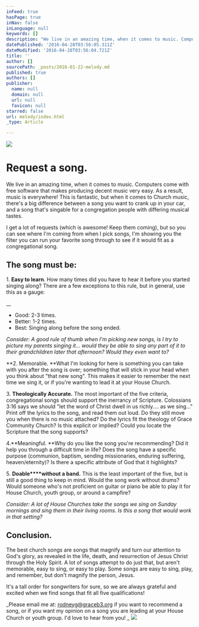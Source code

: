 ```yaml
---
inFeed: true
hasPage: true
inNav: false
inLanguage: null
keywords: []
description: "We live in an amazing time, when it comes to music. Computers come with free software that makes producing decent music very easy. As a result, music is everywhere! This is fantastic, but when it comes to Church music, there's a big difference between a song you want to crank up in your car, and a song that's singable for a congregation people with differing musical tastes."
datePublished: '2016-04-28T03:56:05.311Z'
dateModified: '2016-04-28T03:56:04.721Z'
title: ''
author: []
sourcePath: _posts/2016-01-22-melody.md
published: true
authors: []
publisher:
  name: null
  domain: null
  url: null
  favicon: null
starred: false
url: melody/index.html
_type: Article

---
```

![](https://the-grid-user-content.s3-us-west-2.amazonaws.com/1d22e292-dfbd-4b5e-832d-b471819d1e48.JPG)

# Request a song.

We live in an amazing time, when it comes to music. Computers come with free software that makes producing decent music very easy. As a result, music is everywhere! This is fantastic, but when it comes to Church music, there's a big difference between a song you want to crank up in your car, and a song that's singable for a congregation people with differing musical tastes.

I get a lot of requests (which is awesome! Keep them coming), but so you can see where I'm coming from when I pick songs, I'm showing you the filter you can run your favorite song through to see if it would fit as a congregational song. 

## The song must be:

1\. **Easy to learn**. How many times did you have to hear it before you started singing along? There are a few exceptions to this rule, but in general, use this as a gauge:

__

* Good: 2-3 times. 
* Better: 1-2 times. 
* Best: Singing along before the song ended.

_Consider: A good rule of thumb when I'm picking new songs, is I try to picture my parents singing it... would they be able to sing any part of it to their grandchildren later that afternoon? Would they even want to?_

**2\. Memorable. **What I'm looking for here is something you can take with you after the song is over; something that will stick in your head when you think about "that new song". This makes it easier to remember the next time we sing it, or if you're wanting to lead it at your House Church. 

3\. **Theologically Accurate.** The most important of the five criteria, congregational songs should support the inerrancy of Scripture. Colossians 3:16 says we should "let the word of Christ dwell in us richly.... as we sing..." Print off the lyrics to the song, and read them out loud. Do they still move you when there is no music attached? Do the lyrics fit the theology of Grace Community Church? Is this explicit or implied? Could you locate the Scripture that the song supports? 

4\.**Meaningful. **Why do you like the song you're recommending? Did it help you through a difficult time in life? Does the song have a specific purpose (communion, baptism, sending missionaries, enduring suffering, heaven/eternity)? Is there a specific attribute of God that it highlights? 

5\. **Doable****without a band.** This is the least important of the five, but is still a good thing to keep in mind. Would the song work without drums? Would someone who's not proficient on guitar or piano be able to play it for House Church, youth group, or around a campfire? 

_Consider: A lot of House Churches take the songs we sing on Sunday mornings and sing them in their living rooms. Is this a song that would work in that setting?_

## Conclusion.

The best church songs are songs that magnify and turn our attention to God's glory, as revealed in the life, death, and resurrection of Jesus Christ through the Holy Spirit. A lot of songs attempt to do just that, but aren't memorable, easy to sing, or easy to play. Some songs are easy to sing, play, and remember, but don't magnify the person, Jesus. 

It's a tall order for songwriters for sure, so we are always grateful and excited when we find songs that fit all five qualifications! 

_Please email me at: rodneyg@graceb3.org if you want to recommend a song, or if you want my opinion on a song you are leading at your House Church or youth group. I'd love to hear from you! _
![](https://imgflo.herokuapp.com/graph/vahj1ThiexotieMo/3128c9a26d7a4675babb485659266a51/passthrough.jpg?height=422&input=https%3A%2F%2Fs3-us-west-2.amazonaws.com%2Fthe-grid-img%2Fp%2F99695b6e5dabe680eaf65091f82cb69421d1d081.jpg&width=750)